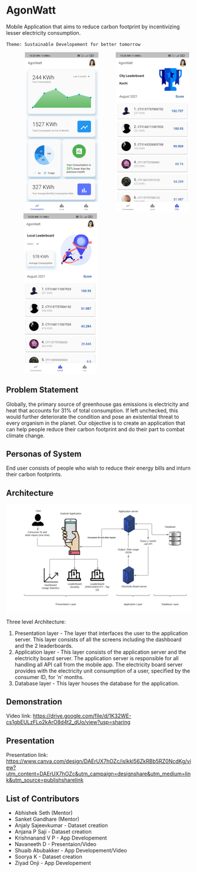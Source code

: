 # AgonWatt
Mobile Application that aims to reduce carbon footprint by incentivizing lesser electricity consumption.
```
Theme: Sustainable Developement for better tomorrow
```
&nbsp;&nbsp;&nbsp;&nbsp;&nbsp;&nbsp;&nbsp;&nbsp;&nbsp;&nbsp;&nbsp;&nbsp;
<img src="./images/Dash.jpeg" alt="drawing" width="200"/>&nbsp;&nbsp;&nbsp;&nbsp;&nbsp;&nbsp;&nbsp;&nbsp;&nbsp;&nbsp;&nbsp;
<img src="./images/LB1.jpg" alt="drawing" width="200"/>&nbsp;&nbsp;&nbsp;&nbsp;&nbsp;&nbsp;&nbsp;&nbsp;&nbsp;&nbsp;&nbsp;
<img src="./images/LB2.jpg" alt="drawing" width="200"/>

## Problem Statement
Globally, the primary source of greenhouse gas emissions is electricity and heat that accounts for 31% of total consumption. If left unchecked, this would further deteriorate the condition and pose an existential threat to every organism in the planet. Our objective is to create an application that can help people reduce their carbon footprint and do their part to combat climate change.

## Personas of System
End user consists of people who wish to reduce their energy bills and inturn their carbon footprints.

## Architecture
![Architecture](./images/AgonWatt.png)


Three level Architecture:
1. Presentation layer - The layer that interfaces the user to the application server. This layer consists of all the screens including the dashboard and the 2 leaderboards. 
2. Application layer - This layer consists of the application server and the electricity board server. The application server is responsible for all handling all API call from the mobile app. The electricity board server provides with the electricity unit consumption of a user, specified by the consumer ID, for 'n' months.
3. Database layer - This layer houses the database for the application.

## Demonstration 
Video link: https://drive.google.com/file/d/1K32WE-cs1gbEULzFLo2kArO8d4t2_dUo/view?usp=sharing

## Presentation
Presentation link: https://www.canva.com/design/DAErUX7hOZc/isIkkl56ZkRBb5RZ0NcdKg/view?utm_content=DAErUX7hOZc&utm_campaign=designshare&utm_medium=link&utm_source=publishsharelink

## List of Contributors
- Abhishek Seth (Mentor)
- Sanket Gandhare (Mentor)
- Anjaly Sajeevkumar - Dataset creation
- Anjana P Saji - Dataset creation
- Krishnanand V P - App Developement
- Navaneeth D - Presentaion/Video
- Shuaib Abubakker - App Developement/Video
- Soorya K - Dataset creation
- Ziyad Onji - App Developement
